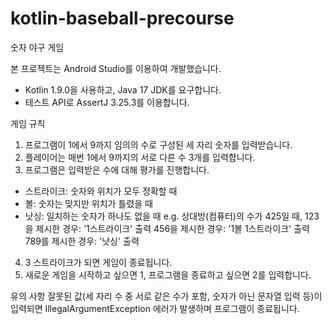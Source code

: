 # kotlin-baseball-precourse

숫자 야구 게임

본 프로젝트는 Android Studio를 이용하여 개발했습니다.
 - Kotlin 1.9.0을 사용하고, Java 17 JDK를 요구합니다.
 - 테스트 API로 AssertJ 3.25.3를 이용합니다.

게임 규칙
1. 프로그램이 1에서 9까지 임의의 수로 구성된 세 자리 숫자를 입력받습니다.
2. 플레이어는 매번 1에서 9까지의 서로 다른 수 3개를 입력합니다.
3. 프로그램은 입력받은 수에 대해 평가를 진행합니다.
 - 스트라이크: 숫자와 위치가 모두 정확할 때
 - 볼: 숫자는 맞지만 위치가 틀렸을 때
 - 낫싱: 일치하는 숫자가 하나도 없을 때
  e.g.
  상대방(컴퓨터)의 수가 425일 때,
  123을 제시한 경우: '1스트라이크' 출력
  456을 제시한 경우: '1볼 1스트라이크' 출력
  789를 제시한 경우: '낫싱' 출력
4. 3 스트라이크가 되면 게임이 종료됩니다.
5. 새로운 게임을 시작하고 싶으면 1, 프로그램을 종료하고 싶으면 2를 입력합니다.

유의 사항
잘못된 값(세 자리 수 중 서로 같은 수가 포함, 숫자가 아닌 문자열 입력 등)이 입력되면 IllegalArgumentException 에러가 발생하며 프로그램이 종료됩니다.

